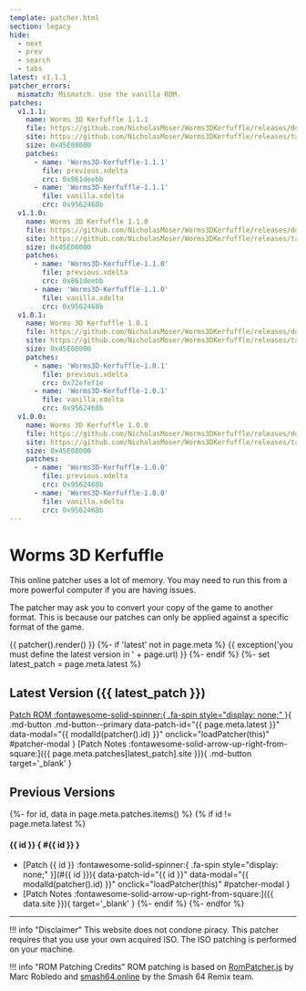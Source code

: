 ```yaml
---
template: patcher.html
section: legacy
hide:
  - next
  - prev
  - search
  - tabs
latest: v1.1.1
patcher_errors:
  mismatch: Mismatch. Use the vanilla ROM.
patches:
  v1.1.1:
    name: Worms 3D Kerfuffle 1.1.1
    file: https://github.com/NicholasMoser/Worms3DKerfuffle/releases/download/1.1.1/patches.zip
    site: https://github.com/NicholasMoser/Worms3DKerfuffle/releases/tag/1.1.1
    size: 0x45E08000
    patches:
      - name: 'Worms3D-Kerfuffle-1.1.1'
        file: previous.xdelta
        crc: 0x861deebb
      - name: 'Worms3D-Kerfuffle-1.1.1'
        file: vanilla.xdelta
        crc: 0x9562468b
  v1.1.0:
    name: Worms 3D Kerfuffle 1.1.0
    file: https://github.com/NicholasMoser/Worms3DKerfuffle/releases/download/1.1.0/patches.zip
    site: https://github.com/NicholasMoser/Worms3DKerfuffle/releases/tag/1.1.0
    size: 0x45E08000
    patches:
      - name: 'Worms3D-Kerfuffle-1.1.0'
        file: previous.xdelta
        crc: 0x861deebb
      - name: 'Worms3D-Kerfuffle-1.1.0'
        file: vanilla.xdelta
        crc: 0x9562468b
  v1.0.1:
    name: Worms 3D Kerfuffle 1.0.1
    file: https://github.com/NicholasMoser/Worms3DKerfuffle/releases/download/1.0.1/patches.zip
    site: https://github.com/NicholasMoser/Worms3DKerfuffle/releases/tag/1.0.1
    size: 0x45E08000
    patches:
      - name: 'Worms3D-Kerfuffle-1.0.1'
        file: previous.xdelta
        crc: 0x72efef1e
      - name: 'Worms3D-Kerfuffle-1.0.1'
        file: vanilla.xdelta
        crc: 0x9562468b
  v1.0.0:
    name: Worms 3D Kerfuffle 1.0.0
    file: https://github.com/NicholasMoser/Worms3DKerfuffle/releases/download/1.0.0/patches.zip
    site: https://github.com/NicholasMoser/Worms3DKerfuffle/releases/tag/1.0.0
    size: 0x45E08000
    patches:
      - name: 'Worms3D-Kerfuffle-1.0.0'
        file: previous.xdelta
        crc: 0x9562468b
      - name: 'Worms3D-Kerfuffle-1.0.0'
        file: vanilla.xdelta
        crc: 0x9562468b
---
```


# Worms 3D Kerfuffle

This online patcher uses a lot of memory. You may need to run this from a more powerful computer if you are having issues.

The patcher may ask you to convert your copy of the game to another format. This is because our patches can only be applied against a specific format of the game.

{{ patcher().render() }}
{%- if 'latest' not in page.meta %}
{{ exception('you must define the latest version in ' + page.url) }}
{%- endif %}
{%- set latest_patch = page.meta.latest %}

## Latest Version ({{ latest_patch }})

[Patch ROM :fontawesome-solid-spinner:{ .fa-spin style="display: none;" }](#){ .md-button .md-button--primary data-patch-id="{{ page.meta.latest }}" data-modal="{{ modalId(patcher().id) }}" onclick="loadPatcher(this)" #patcher-modal }
[Patch Notes :fontawesome-solid-arrow-up-right-from-square:]({{ page.meta.patches[latest_patch].site }}){ .md-button target='_blank' }

## Previous Versions

{%- for id, data in page.meta.patches.items() %}
{% if id != page.meta.latest %}
#### {{ id }} { #{{ id }} }
- [Patch {{ id }} :fontawesome-solid-spinner:{ .fa-spin style="display: none;" }](#{{ id }}){ data-patch-id="{{ id }}" data-modal="{{ modalId(patcher().id) }}" onclick="loadPatcher(this)" #patcher-modal }
- [Patch Notes :fontawesome-solid-arrow-up-right-from-square:]({{ data.site }}){ target='_blank' }
{%- endif %}
{%- endfor %}

* * *

!!! info "Disclaimer"
    This website does not condone piracy. This patcher requires that you use your own acquired ISO. The ISO patching is performed on your machine.

!!! info "ROM Patching Credits"
    ROM patching is based on [RomPatcher.js](https://www.marcrobledo.com/RomPatcher.js/) by Marc Robledo and [smash64.online](https://smash64.online/)
    by the Smash 64 Remix team.
